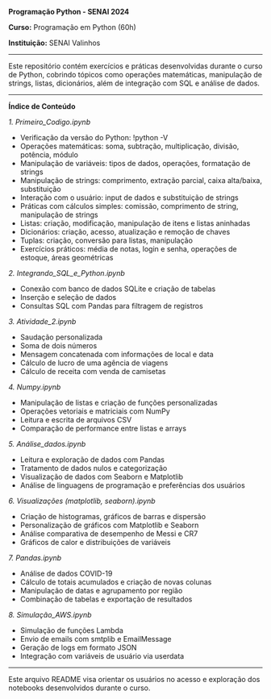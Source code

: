 **Programação Python - SENAI 2024**

**Curso:** Programação em Python (60h)

**Instituição:** SENAI Valinhos

------------

Este repositório contém exercícios e práticas desenvolvidas durante o curso de Python, cobrindo tópicos como operações matemáticas, manipulação de strings, listas, dicionários, além de integração com SQL e análise de dados.

------------

**Índice de Conteúdo**

*1. Primeiro_Codigo.ipynb*
- Verificação da versão do Python: !python -V
- Operações matemáticas: soma, subtração, multiplicação, divisão, potência, módulo
- Manipulação de variáveis: tipos de dados, operações, formatação de strings
- Manipulação de strings: comprimento, extração parcial, caixa alta/baixa, substituição
- Interação com o usuário: input de dados e substituição de strings
- Práticas com cálculos simples: comissão, comprimento de string, manipulação de strings
- Listas: criação, modificação, manipulação de itens e listas aninhadas
- Dicionários: criação, acesso, atualização e remoção de chaves
- Tuplas: criação, conversão para listas, manipulação
- Exercícios práticos: média de notas, login e senha, operações de estoque, áreas geométricas

*2. Integrando_SQL_e_Python.ipynb*
- Conexão com banco de dados SQLite e criação de tabelas
- Inserção e seleção de dados
- Consultas SQL com Pandas para filtragem de registros

*3. Atividade_2.ipynb*
- Saudação personalizada
- Soma de dois números
- Mensagem concatenada com informações de local e data
- Cálculo de lucro de uma agência de viagens
- Cálculo de receita com venda de camisetas

*4. Numpy.ipynb*
- Manipulação de listas e criação de funções personalizadas
- Operações vetoriais e matriciais com NumPy
- Leitura e escrita de arquivos CSV
- Comparação de performance entre listas e arrays

*5. Análise_dados.ipynb*
- Leitura e exploração de dados com Pandas
- Tratamento de dados nulos e categorização
- Visualização de dados com Seaborn e Matplotlib
- Análise de linguagens de programação e preferências dos usuários

*6. Visualizações (matplotlib, seaborn).ipynb*
- Criação de histogramas, gráficos de barras e dispersão
- Personalização de gráficos com Matplotlib e Seaborn
- Análise comparativa de desempenho de Messi e CR7
- Gráficos de calor e distribuições de variáveis

*7. Pandas.ipynb*
- Análise de dados COVID-19
- Cálculo de totais acumulados e criação de novas colunas
- Manipulação de datas e agrupamento por região
- Combinação de tabelas e exportação de resultados

*8. Simulação_AWS.ipynb*
- Simulação de funções Lambda
- Envio de emails com smtplib e EmailMessage
- Geração de logs em formato JSON
- Integração com variáveis de usuário via userdata

------------

Este arquivo README visa orientar os usuários no acesso e exploração dos notebooks desenvolvidos durante o curso.
